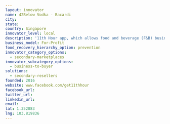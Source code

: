```yaml
---
layout: innovator
name: 42Below Vodka - Bacardi
city:
state:
country: Singapore
innovator_level: local
description: '11th Hour app, which allows food and beverage (F&B) businesses to offer last-minute deals to customers. Merchants offer at least a 30 percent discount to draw more customers during lull periods of the day, or to reduce the amount of unsold food that would go to waste.'
business_model: For-Profit
food_recovery_hierarchy_option: prevention
innovator_category_options:
  - secondary-marketplaces
innovator_subcategory_options:
  - business-to-buyer
solutions:
  - secondary-resellers
founded: 2016
website: www.facebook.com/get11thhour
facebook_url:
twitter_url:
linkedin_url:
email:
lat: 1.352083
lng: 103.819836
---
```

